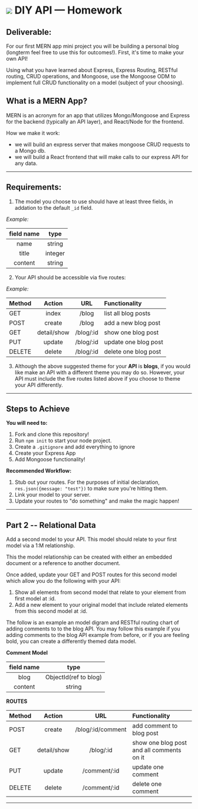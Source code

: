 # ![](https://ga-dash.s3.amazonaws.com/production/assets/logo-9f88ae6c9c3871690e33280fcf557f33.png) DIY API — Homework

## **Deliverable**:

For our first MERN app mini project you will be building a personal blog (longterm feel free to use this for outcomes!). First, it's time to make your own API! 

Using what you have learned about Express, Express Routing, RESTful routing, CRUD operations, and Mongoose, use the Mongoose ODM to implement full CRUD functionality on a model (subject of your choosing).


## What is a MERN App? 

MERN is an acronym for an app that utilizes Mongo/Mongoose and Express for the backend (typically an API layer), and React/Node for the frontend. 

How we make it work: 
- we will build an express server that makes mongoose CRUD requests to a Mongo db. 
- we will build a React frontend that will make calls to our express API for any data. 

-----

## **Requirements**: 

1. The model you choose to use should have at least three fields, in addation to the default `_id` field. 

*Example:*

| field name | type |
|:-----------:|:----:|
|name | string |
|title | integer |
|content | string |


2. Your API should be accessible via five routes: 

*Example:*

| Method | Action | URL | Functionality |
|--------|:------:|:---:|:--------------|
| GET | index | /blog | list all blog posts |
| POST | create | /blog | add a new blog post |
| GET | detail/show | /blog/:id | show one blog post |
| PUT | update | /blog/:id | update one blog post |
| DELETE | delete | /blog/:id | delete one blog post |

3. Although the above suggested theme for your **API** is **blogs**, if you would like make an API with a different theme you may do so. However, your API must include the five routes listed above if you choose to theme your API differently. 

-------

## **Steps to Achieve**

**You will need to:**
1. Fork and clone this repository!
2. Run `npm init` to start your node project. 
3. Create a `.gitignore` and add everything to ignore
4. Create your Express App
5. Add Mongoose functionality!

**Recommended Workflow:**
1. Stub out your routes. For the purposes of initial declaration, `res.json({message: "test"})` to make sure you're hitting them.
2. Link your model to your server.
3. Update your routes to "do something" and make the magic happen!

-------

## Part 2 -- Relational Data

Add a second model to your API. This model should relate to your first model via a 1:M relationship. 

This the model relationship can be created with either an embedded document or a reference to another document.

Once added, update your GET and POST routes for this second model which allow you do the following with your API: 
1. Show all elements from second model that relate to your element from first model at :id. 
2. Add a new element to your original model that include related elements from this second model at :id.

The follow is an example an model digram and RESTful routing chart of adding comments to to the blog API. You may
follow this example if you adding comments to the blog API example from before, or if you are feeling bold, you can create a differently themed data model.

**Comment Model**

| field name | type |
|:-----------:|:----:|
|blog | ObjectId(ref to blog) |
|content | string |

**ROUTES**

| Method | Action | URL | Functionality |
|--------|:------:|:---:|:--------------|
| POST | create | /blog/:id/comment | add comment to blog post |
| GET | detail/show | /blog/:id | show one blog post and all comments on it |
| PUT | update | /comment/:id | update one comment |
| DELETE | delete | /comment/:id | delete one comment |

-------
